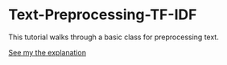 # Text-Preprocessing-TF-IDF
This tutorial walks through a basic class for preprocessing text.

[See my the explanation](https://thinkstudioo.blogspot.com/2020/09/text-preprocessing-tf-idf.html)
